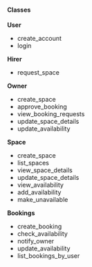 #### Classes

****User****
* create_account
* login

****Hirer****
* request_space

****Owner****
* create_space
* approve_booking
* view_booking_requests
* update_space_details
* update_availability

****Space****
* create_space
* list_spaces
* view_space_details
* update_space_details
* view_availability
* add_availability
* make_unavailable

****Bookings****
* create_booking
* check_availability
* notify_owner
* update_availability
* list_bookings_by_user
